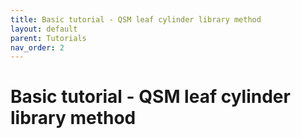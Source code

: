```yaml
---
title: Basic tutorial - QSM leaf cylinder library method
layout: default
parent: Tutorials
nav_order: 2
---
```


# Basic tutorial - QSM leaf cylinder library method